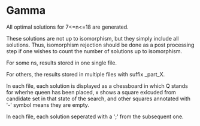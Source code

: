 # Gamma

All optimal solutions for 7<=n<=18 are generated.

These solutions are not up to isomorphism, but they simply include all solutions. Thus, isomorphism rejection should be done as a post processing step if one wishes to count the number of solutions up to isomorphism.

For some ns, results stored in one single file.

For others, the results stored in multiple files with suffix _part_X.


In each file, each solution is displayed as a chessboard in which Q stands for wherhe queen has been placed, x shows a square exlcuded from candidate set in that state of the search, and other squares annotated with '-' symbol means they are empty.

In each file, each solution seperated with a ';' from the subsequent one.